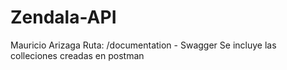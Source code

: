 # Zendala-API
Mauricio Arizaga
Ruta: /documentation   - Swagger
Se incluye las colleciones creadas en postman

